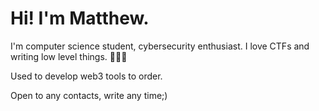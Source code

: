 # Hi! I'm Matthew.

I'm computer science student, cybersecurity enthusiast. I love CTFs and writing low level things. 🔐🧑‍💻

Used to develop web3 tools to order. 

Open to any contacts, write any time;)
